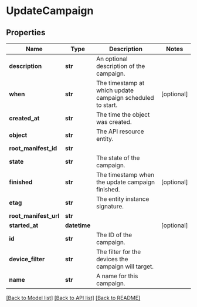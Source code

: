 # UpdateCampaign

## Properties
Name | Type | Description | Notes
------------ | ------------- | ------------- | -------------
**description** | **str** | An optional description of the campaign. | 
**when** | **str** | The timestamp at which update campaign scheduled to start. | [optional] 
**created_at** | **str** | The time the object was created. | 
**object** | **str** | The API resource entity. | 
**root_manifest_id** | **str** |  | 
**state** | **str** | The state of the campaign. | 
**finished** | **str** | The timestamp when the update campaign finished. | [optional] 
**etag** | **str** | The entity instance signature. | 
**root_manifest_url** | **str** |  | 
**started_at** | **datetime** |  | [optional] 
**id** | **str** | The ID of the campaign. | 
**device_filter** | **str** | The filter for the devices the campaign will target. | 
**name** | **str** | A name for this campaign. | 

[[Back to Model list]](../README.md#documentation-for-models) [[Back to API list]](../README.md#documentation-for-api-endpoints) [[Back to README]](../README.md)


